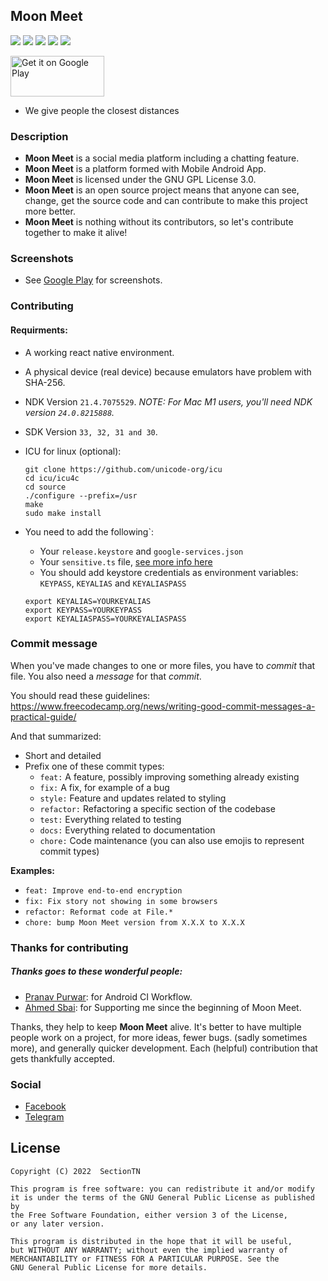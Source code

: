 ## Moon Meet

<p float="left">
<img src="https://img.shields.io/badge/license-GPL-blue.svg" />
<img src="https://visitor-badge.laobi.icu/badge?page_id=MoonMeet.MoonMeet-CrossPlatform" />
<img src="https://github.com/MoonMeet/MoonMeet-CrossPlatform/actions/workflows/android-ci-linux.yml/badge.svg" />
<img src="https://github.com/MoonMeet/MoonMeet-CrossPlatform/actions/workflows/android-ci-linux-narch.yml/badge.svg" />
<img src="https://www.codefactor.io/repository/github/moonmeet/moonmeet-crossplatform/badge" />
</p>
<p>
<a href='https://play.google.com/store/apps/details?id=org.moon.moonmeet&utm_campaign=Moon%20Meet&pcampaignid=pcampaignidMKT-Other-global-all-co-prtnr-py-PartBadge-Mar2515-1'>
<img alt='Get it on Google Play' src='https://play.google.com/intl/en_us/badges/static/images/badges/en_badge_web_generic.png' width="150" height="65"/>
</a>
</p>

- We give people the closest distances

### Description

- **Moon Meet** is a social media platform including a chatting feature.
- **Moon Meet** is a platform formed with Mobile Android App.
- **Moon Meet** is licensed under the GNU GPL License 3.0.
- **Moon Meet** is an open source project means that anyone can see, change, get the source code and can contribute to
  make this project more better.
- **Moon Meet** is nothing without its contributors, so let's contribute together to make it alive!

### Screenshots

- See [Google Play](https://play.google.com/store/apps/details?id=org.moon.moonmeet) for screenshots.

### Contributing

#### Requirments:

- A working react native environment.
- A physical device (real device) because emulators have problem with SHA-256.
- NDK Version `21.4.7075529`. *NOTE: For Mac M1 users, you'll need NDK version `24.0.8215888`.*

- SDK Version `33, 32, 31 and 30`.
- ICU for linux (optional):

  ```
  git clone https://github.com/unicode-org/icu
  cd icu/icu4c
  cd source
  ./configure --prefix=/usr
  make
  sudo make install
  ```
- You need to add the following`:

    - Your `release.keystore` and `google-services.json`
    - Your `sensitive.ts` file, [see more info here](/src/secrets/info.md)
    - You should add keystore credentials as environment variables: `KEYPASS`, `KEYALIAS` and `KEYALIASPASS`

  ```
  export KEYALIAS=YOURKEYALIAS
  export KEYPASS=YOURKEYPASS
  export KEYALIASPASS=YOURKEYALIASPASS
  ```

### Commit message

When you've made changes to one or more files, you have to *commit* that file. You also need a *message* for that
*commit*.

You should read these guidelines:
https://www.freecodecamp.org/news/writing-good-commit-messages-a-practical-guide/

And that summarized:

- Short and detailed
- Prefix one of these commit types:
    - `feat:` A feature, possibly improving something already existing
    - `fix:` A fix, for example of a bug
    - `style:` Feature and updates related to styling
    - `refactor:` Refactoring a specific section of the codebase
    - `test:` Everything related to testing
    - `docs:` Everything related to documentation
    - `chore:` Code maintenance (you can also use emojis to represent commit types)

**Examples:**

- `feat: Improve end-to-end encryption `
- `fix: Fix story not showing in some browsers`
- `refactor: Reformat code at File.*`
- `chore: bump Moon Meet version from X.X.X to X.X.X `

### Thanks for contributing

##### Thanks goes to these wonderful people:

- [Pranav Purwar](https://github.com/PranavPurwar): for Android CI Workflow.
- [Ahmed Sbai](https://github.com/sbaiahmed1): for Supporting me since the beginning of Moon Meet.

Thanks, they help to keep **Moon Meet** alive. It's better to have multiple people work on a project, for more ideas,
fewer bugs. (sadly sometimes more), and generally quicker development. Each (helpful) contribution that gets thankfully
accepted.

### Social

- [Facebook](https://www.facebook.com/moonmeetofficial)
- [Telegram](https://t.me/MoonMeet)

## License

```
Copyright (C) 2022  SectionTN

This program is free software: you can redistribute it and/or modify
it is under the terms of the GNU General Public License as published by
the Free Software Foundation, either version 3 of the License, 
or any later version.

This program is distributed in the hope that it will be useful,
but WITHOUT ANY WARRANTY; without even the implied warranty of
MERCHANTABILITY or FITNESS FOR A PARTICULAR PURPOSE. See the
GNU General Public License for more details.
```
